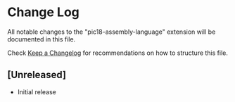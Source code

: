 # Change Log

All notable changes to the "pic18-assembly-language" extension will be documented in this file.

Check [Keep a Changelog](http://keepachangelog.com/) for recommendations on how to structure this file.

## [Unreleased]

- Initial release